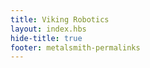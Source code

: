 ```yaml
---
title: Viking Robotics
layout: index.hbs
hide-title: true
footer: metalsmith-permalinks
---
```


<div class="slideshow">

</div>